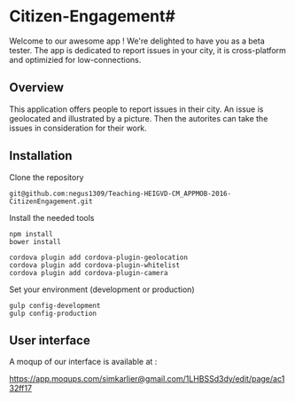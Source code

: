 # Citizen-Engagement#

Welcome to our awesome app ! We're delighted to have you as a beta tester.
The app is dedicated to report issues in your city, it is cross-platform and optimizied for low-connections.

## Overview

This application offers people to report issues in their city. An issue is geolocated and illustrated by a picture. Then the autorites can take the issues in consideration for their work.

## Installation

Clone the repository

```
git@github.com:negus1309/Teaching-HEIGVD-CM_APPMOB-2016-CitizenEngagement.git
```


Install the needed tools

```
npm install
bower install

cordova plugin add cordova-plugin-geolocation
cordova plugin add cordova-plugin-whitelist
cordova plugin add cordova-plugin-camera
```

Set your environment (development or production)
```
gulp config-development
gulp config-production
```

## User interface
A moqup of our interface is available at :

https://app.moqups.com/simkarlier@gmail.com/1LHBSSd3dy/edit/page/ac132ff17


